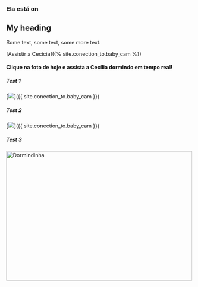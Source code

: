### Ela está on


<div class="aside">
<h2>My heading</h2>
<p>Some text, some text, some more text.</p>
</div>



[Assistir a Cecícia]({% site.conection_to.baby_cam %})

#### Clique na foto de hoje e assista a Cecília dormindo em tempo real!


##### Test 1
[![]({{site.baseurl}}/pics/deep_sleep.jpg)]({{ site.conection_to.baby_cam }})


##### Test 2
[<img src="{{site.baseurl}}/pics/deep_sleep.jpg">]({{ site.conection_to.baby_cam }})

##### Test 3
<img src="{{site.baseurl}}/pics/deep_sleep.jpg" alt="Dormindinha" width="500" height="350">
